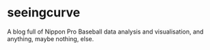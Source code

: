 # seeingcurve
A blog full of Nippon Pro Baseball data analysis and visualisation, and anything, maybe nothing, else.

